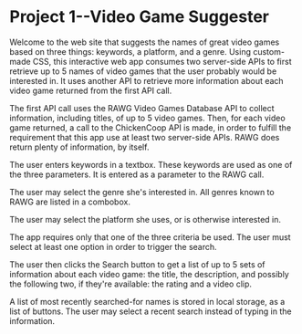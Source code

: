# Project 1--Video Game Suggester

Welcome to the web site that suggests the names of great video games based on three things: keywords, a platform, and a genre.  Using custom-made CSS, this interactive web app consumes two server-side APIs to first retrieve up to 5 names of video games that the user probably would be interested in.  It uses another API to retrieve more information about each video game returned from the first API call.  

The first API call uses the RAWG Video Games Database API to collect information, including titles, of up to 5 video games.  Then, for each video game returned, a call to the ChickenCoop API is made, in order to fulfill the requirement that this app use at least two server-side APIs.  RAWG does return plenty of information, by itself.  

The user enters keywords in a textbox.  These keywords are used as one of the three parameters.  It is entered as a parameter to the RAWG call.  

The user may select the genre she's interested in.  All genres known to RAWG are listed in a combobox.

The user may select the platform she uses, or is otherwise interested in.  

The app requires only that one of the three criteria be used. The user must select at least one option in order to trigger the search.

The user then clicks the Search button to get a list of up to 5 sets of information about each video game: the title, the description, and possibly the following two, if they're available: the rating and a video clip.  

A list of most recently searched-for names is stored in local storage, as a list of buttons.  The user may select a recent search instead of typing in the information.
